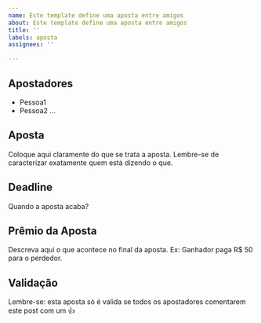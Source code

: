 ```yaml
---
name: Este template define uma aposta entre amigos
about: Este template define uma aposta entre amigos
title: ''
labels: aposta
assignees: ''

---
```


## Apostadores
- Pessoa1
- Pessoa2
...

## Aposta
Coloque aqui claramente do que se trata a aposta. Lembre-se de caracterizar exatamente quem está dizendo o que.

## Deadline
Quando a aposta acaba?

## Prêmio da Aposta
Descreva aqui o que acontece no final da aposta. 
Ex: Ganhador paga R$ 50 para o perdedor. 

## Validação
Lembre-se: esta aposta só é valida se todos os apostadores comentarem este post com um :thumbsup:

